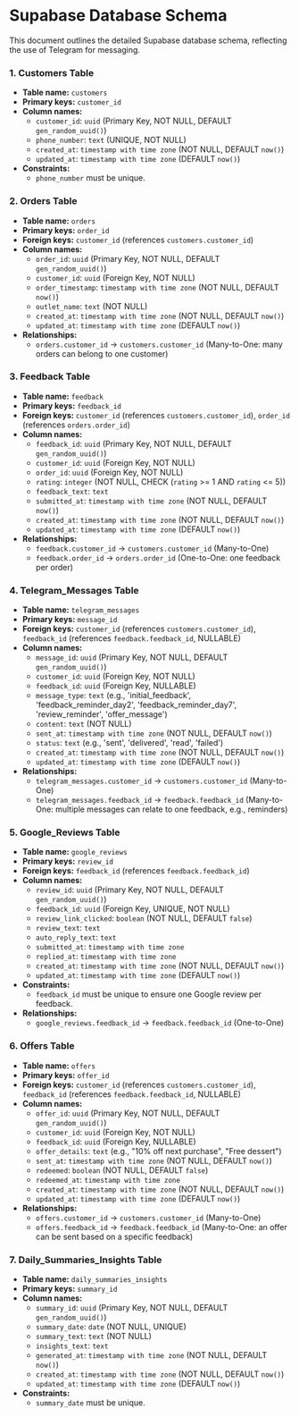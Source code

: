 # Supabase Database Schema

This document outlines the detailed Supabase database schema, reflecting the use of Telegram for messaging.

### 1. Customers Table
- **Table name:** `customers`
- **Primary keys:** `customer_id`
- **Column names:**
    - `customer_id`: `uuid` (Primary Key, NOT NULL, DEFAULT `gen_random_uuid()`)
    - `phone_number`: `text` (UNIQUE, NOT NULL)
    - `created_at`: `timestamp with time zone` (NOT NULL, DEFAULT `now()`)
    - `updated_at`: `timestamp with time zone` (DEFAULT `now()`)
- **Constraints:**
    - `phone_number` must be unique.

### 2. Orders Table
- **Table name:** `orders`
- **Primary keys:** `order_id`
- **Foreign keys:** `customer_id` (references `customers.customer_id`)
- **Column names:**
    - `order_id`: `uuid` (Primary Key, NOT NULL, DEFAULT `gen_random_uuid()`)
    - `customer_id`: `uuid` (Foreign Key, NOT NULL)
    - `order_timestamp`: `timestamp with time zone` (NOT NULL, DEFAULT `now()`)
    - `outlet_name`: `text` (NOT NULL)
    - `created_at`: `timestamp with time zone` (NOT NULL, DEFAULT `now()`)
    - `updated_at`: `timestamp with time zone` (DEFAULT `now()`)
- **Relationships:**
    - `orders.customer_id` -> `customers.customer_id` (Many-to-One: many orders can belong to one customer)

### 3. Feedback Table
- **Table name:** `feedback`
- **Primary keys:** `feedback_id`
- **Foreign keys:** `customer_id` (references `customers.customer_id`), `order_id` (references `orders.order_id`)
- **Column names:**
    - `feedback_id`: `uuid` (Primary Key, NOT NULL, DEFAULT `gen_random_uuid()`)
    - `customer_id`: `uuid` (Foreign Key, NOT NULL)
    - `order_id`: `uuid` (Foreign Key, NOT NULL)
    - `rating`: `integer` (NOT NULL, CHECK (`rating` >= 1 AND `rating` <= 5))
    - `feedback_text`: `text`
    - `submitted_at`: `timestamp with time zone` (NOT NULL, DEFAULT `now()`)
    - `created_at`: `timestamp with time zone` (NOT NULL, DEFAULT `now()`)
    - `updated_at`: `timestamp with time zone` (DEFAULT `now()`)
- **Relationships:**
    - `feedback.customer_id` -> `customers.customer_id` (Many-to-One)
    - `feedback.order_id` -> `orders.order_id` (One-to-One: one feedback per order)

### 4. Telegram_Messages Table
- **Table name:** `telegram_messages`
- **Primary keys:** `message_id`
- **Foreign keys:** `customer_id` (references `customers.customer_id`), `feedback_id` (references `feedback.feedback_id`, NULLABLE)
- **Column names:**
    - `message_id`: `uuid` (Primary Key, NOT NULL, DEFAULT `gen_random_uuid()`)
    - `customer_id`: `uuid` (Foreign Key, NOT NULL)
    - `feedback_id`: `uuid` (Foreign Key, NULLABLE)
    - `message_type`: `text` (e.g., 'initial_feedback', 'feedback_reminder_day2', 'feedback_reminder_day7', 'review_reminder', 'offer_message')
    - `content`: `text` (NOT NULL)
    - `sent_at`: `timestamp with time zone` (NOT NULL, DEFAULT `now()`)
    - `status`: `text` (e.g., 'sent', 'delivered', 'read', 'failed')
    - `created_at`: `timestamp with time zone` (NOT NULL, DEFAULT `now()`)
    - `updated_at`: `timestamp with time zone` (DEFAULT `now()`)
- **Relationships:**
    - `telegram_messages.customer_id` -> `customers.customer_id` (Many-to-One)
    - `telegram_messages.feedback_id` -> `feedback.feedback_id` (Many-to-One: multiple messages can relate to one feedback, e.g., reminders)

### 5. Google_Reviews Table
- **Table name:** `google_reviews`
- **Primary keys:** `review_id`
- **Foreign keys:** `feedback_id` (references `feedback.feedback_id`)
- **Column names:**
    - `review_id`: `uuid` (Primary Key, NOT NULL, DEFAULT `gen_random_uuid()`)
    - `feedback_id`: `uuid` (Foreign Key, UNIQUE, NOT NULL)
    - `review_link_clicked`: `boolean` (NOT NULL, DEFAULT `false`)
    - `review_text`: `text`
    - `auto_reply_text`: `text`
    - `submitted_at`: `timestamp with time zone`
    - `replied_at`: `timestamp with time zone`
    - `created_at`: `timestamp with time zone` (NOT NULL, DEFAULT `now()`)
    - `updated_at`: `timestamp with time zone` (DEFAULT `now()`)
- **Constraints:**
    - `feedback_id` must be unique to ensure one Google review per feedback.
- **Relationships:**
    - `google_reviews.feedback_id` -> `feedback.feedback_id` (One-to-One)

### 6. Offers Table
- **Table name:** `offers`
- **Primary keys:** `offer_id`
- **Foreign keys:** `customer_id` (references `customers.customer_id`), `feedback_id` (references `feedback.feedback_id`, NULLABLE)
- **Column names:**
    - `offer_id`: `uuid` (Primary Key, NOT NULL, DEFAULT `gen_random_uuid()`)
    - `customer_id`: `uuid` (Foreign Key, NOT NULL)
    - `feedback_id`: `uuid` (Foreign Key, NULLABLE)
    - `offer_details`: `text` (e.g., "10% off next purchase", "Free dessert")
    - `sent_at`: `timestamp with time zone` (NOT NULL, DEFAULT `now()`)
    - `redeemed`: `boolean` (NOT NULL, DEFAULT `false`)
    - `redeemed_at`: `timestamp with time zone`
    - `created_at`: `timestamp with time zone` (NOT NULL, DEFAULT `now()`)
    - `updated_at`: `timestamp with time zone` (DEFAULT `now()`)
- **Relationships:**
    - `offers.customer_id` -> `customers.customer_id` (Many-to-One)
    - `offers.feedback_id` -> `feedback.feedback_id` (Many-to-One: an offer can be sent based on a specific feedback)

### 7. Daily_Summaries_Insights Table
- **Table name:** `daily_summaries_insights`
- **Primary keys:** `summary_id`
- **Column names:**
    - `summary_id`: `uuid` (Primary Key, NOT NULL, DEFAULT `gen_random_uuid()`)
    - `summary_date`: `date` (NOT NULL, UNIQUE)
    - `summary_text`: `text` (NOT NULL)
    - `insights_text`: `text`
    - `generated_at`: `timestamp with time zone` (NOT NULL, DEFAULT `now()`)
    - `created_at`: `timestamp with time zone` (NOT NULL, DEFAULT `now()`)
    - `updated_at`: `timestamp with time zone` (DEFAULT `now()`)
- **Constraints:**
    - `summary_date` must be unique.